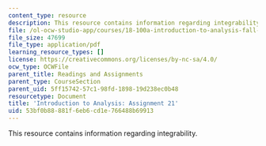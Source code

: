 ```yaml
---
content_type: resource
description: This resource contains information regarding integrability.
file: /ol-ocw-studio-app/courses/18-100a-introduction-to-analysis-fall-2012/53bf0b88881f6eb6cd1e766488b69913_MIT18_100AF12_Assign_21.pdf
file_size: 47699
file_type: application/pdf
learning_resource_types: []
license: https://creativecommons.org/licenses/by-nc-sa/4.0/
ocw_type: OCWFile
parent_title: Readings and Assignments
parent_type: CourseSection
parent_uid: 5ff15742-57c1-98fd-1898-19d238ec0b48
resourcetype: Document
title: 'Introduction to Analysis: Assignment 21'
uid: 53bf0b88-881f-6eb6-cd1e-766488b69913
---
```

This resource contains information regarding integrability.